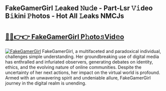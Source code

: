 ## FakeGamerGirl 𝙻eaked 𝙽u𝚍e - Part-Lsr 𝚅𝚒deo B𝚒kini 𝙿hotos - Hot All 𝙻eaks NMCJs

# <h2><a href="http://ld5b3qu.urlbe.top/?page=FakeGamerGirl">🔗🔗👉👉 FakeGamerGirl P𝚑oto𝚜Vid𝚎o</a></h2>

[![FakeGamerGirl](https://i.imgur.com/eBuTRDB.gif)](http://ld5b3qu.urlbe.top/?page=FakeGamerGirl)
FakeGamerGirl, a multifaceted and paradoxical individual, challenges simple understanding. Her groundbreaking use of digital media has enthralled and infuriated observers, generating debates on identity, ethics, and the evolving nature of online communities. Despite the uncertainty of her next actions, her impact on the virtual world is profound. Armed with an unwavering spirit and undeniable allure, FakeGamerGirl journey in the digital realm is unending.
